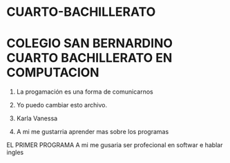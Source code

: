 # CUARTO-BACHILLERATO
# COLEGIO SAN BERNARDINO CUARTO BACHILLERATO EN COMPUTACION
1. La progamación es una forma de comunicarnos
2. Yo puedo cambiar esto archivo.
3. Karla Vanessa

4. A mi me gustarria aprender mas sobre los programas

EL PRIMER PROGRAMA
A mi me gusaria ser profecional en softwar e hablar ingles
